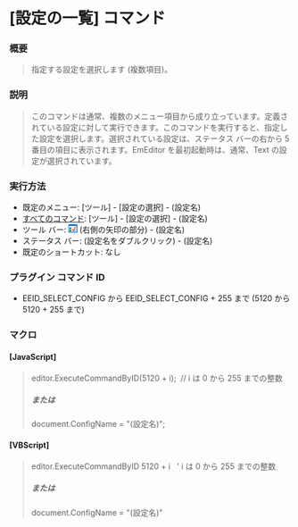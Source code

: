 # \[設定の一覧\] コマンド

### 概要

> 指定する設定を選択します (複数項目)。

### 説明

> このコマンドは通常、複数のメニュー項目から成り立っています。定義されている設定に対して実行できます。このコマンドを実行すると、指定した設定を選択します。選択されている設定は、ステータス
> バーの右から 5 番目の項目に表示されます。EmEditor を最初起動時は、通常、Text の設定が選択されています。

### 実行方法

- 既定のメニュー: \[ツール\] \- \[設定の選択\] \- (設定名)
- [すべてのコマンド](../../glossary/allcommands): \[ツール\] \- \[設定の選択\] \- (設定名)
- ツール バー: ![](../../images/configpopup.gif) (右側の矢印の部分) \-
(設定名)
- ステータス バー: (設定名をダブルクリック) \- (設定名)
- 既定のショートカット: なし

### プラグイン コマンド ID

- EEID\_SELECT\_CONFIG から EEID\_SELECT\_CONFIG + 255 まで (5120 から 5120 + 255 まで)

### マクロ

#### \[JavaScript\]

> editor.ExecuteCommandByID(5120 + i);  // i は 0 から 255 までの整数
>
> ##### または
>
> document.ConfigName = "(設定名)";

#### \[VBScript\]

> editor.ExecuteCommandByID 5120 + i   ' i は 0 から 255 までの整数
>
> ##### または
>
> document.ConfigName = "(設定名)"